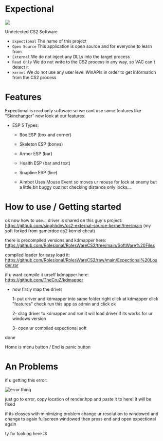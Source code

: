 
# Expectional

<p align="left">
<a href="https://discord.gg/ACGvzP9cwy">
<img src="https://avatars.githubusercontent.com/u/1965106?s=280&v=4">
</a>
</p>

Undetected CS2 Software

- `Expectional` The name of this project
- `Open Source` This application is open source and for everyone to learn from
- `External` We do not inject any DLLs into the target process
- `Read Only` We do not write to the CS2 process in any way, so VAC can't detect it
- `kernel` We do not use any user level WinAPIs in order to get information from the CS2 process

# Features
Expectional is read only software so we cant use some features like "Skinchanger" now look at our features:

 - ESP
   5 Types:
   - Box ESP (box and corner)
   - Skeleton ESP (bones)
   - Armor ESP (bar)
   - Health ESP (bar and text)
   - Snapline ESP (line)

   - Aimbot
     Uses Mouse Event so moves ur mouse for lock at enemy but a little bit buggy cuz not checking distance only locks...

  
# How to use / Getting started

ok now how to use... driver is shared on this guy's project: https://github.com/singhhdev/cs2-external-source-kernel/tree/main (my soft forked from gamerdoc cs2 kernel cheat)

there is precompiled versions and kdmapper here: https://github.com/Rolesional/RolesWareCS2/tree/main/SoftWare%20Files

compiled loader for easy load it: https://github.com/Rolesional/RolesWareCS2/raw/main/Expectional%20Loader.rar

if u want compile it urself kdmapper here: https://github.com/TheCruZ/kdmapper

- now firsly map the driver
  
  1- put driver and kdmapper into same folder right click at kdmapper click "features" check run this app as admin and click ok
  
  2- drag driver to kdmapper and run it will load driver if its works for ur windows version
  
  3- open ur compiled expectional soft
  
done

 Home is menu button / End is panic button

# An Problems

if u getting this error: 

![error thing](https://cdn.discordapp.com/attachments/947516714608918568/1173215389673586779/Screenshot_2.png?ex=656324fa&is=6550affa&hm=3926db162dfaa2d245bdcce82a69c668dbbf491a6a97cc540bb6882d96c5cc4f&)

just go to error, copy location of render.hpp and paste it to here! it will be fixed

if its closses with minimizing problem
change ur resolution to windowed and change to again fullscreen windowed then press end and open expectional again


ty for looking here :3
